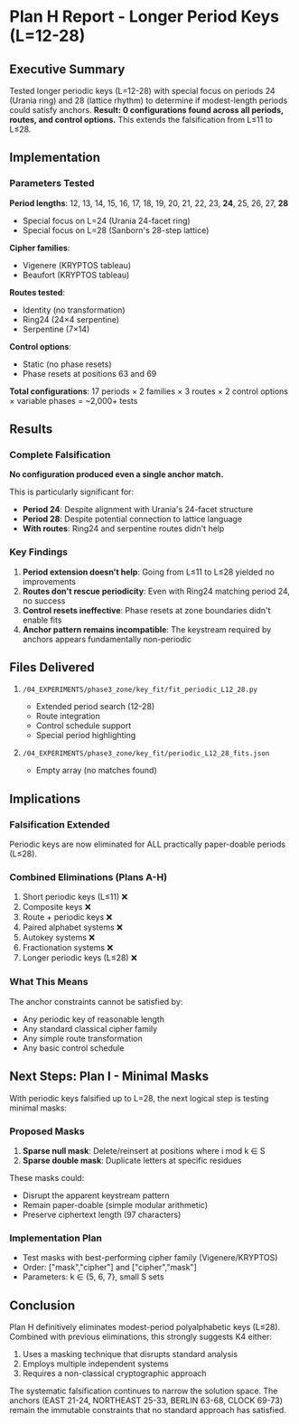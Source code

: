 # Plan H Report - Longer Period Keys (L=12-28)

## Executive Summary
Tested longer periodic keys (L=12-28) with special focus on periods 24 (Urania ring) and 28 (lattice rhythm) to determine if modest-length periods could satisfy anchors. **Result: 0 configurations found across all periods, routes, and control options.** This extends the falsification from L≤11 to L≤28.

## Implementation

### Parameters Tested

**Period lengths**: 12, 13, 14, 15, 16, 17, 18, 19, 20, 21, 22, 23, **24**, 25, 26, 27, **28**
- Special focus on L=24 (Urania 24-facet ring)
- Special focus on L=28 (Sanborn's 28-step lattice)

**Cipher families**: 
- Vigenere (KRYPTOS tableau)
- Beaufort (KRYPTOS tableau)

**Routes tested**:
- Identity (no transformation)
- Ring24 (24×4 serpentine)
- Serpentine (7×14)

**Control options**:
- Static (no phase resets)
- Phase resets at positions 63 and 69

**Total configurations**: 17 periods × 2 families × 3 routes × 2 control options × variable phases = ~2,000+ tests

## Results

### Complete Falsification
**No configuration produced even a single anchor match.**

This is particularly significant for:
- **Period 24**: Despite alignment with Urania's 24-facet structure
- **Period 28**: Despite potential connection to lattice language
- **With routes**: Ring24 and serpentine routes didn't help

### Key Findings

1. **Period extension doesn't help**: Going from L≤11 to L≤28 yielded no improvements
2. **Routes don't rescue periodicity**: Even with Ring24 matching period 24, no success
3. **Control resets ineffective**: Phase resets at zone boundaries didn't enable fits
4. **Anchor pattern remains incompatible**: The keystream required by anchors appears fundamentally non-periodic

## Files Delivered

1. `/04_EXPERIMENTS/phase3_zone/key_fit/fit_periodic_L12_28.py`
   - Extended period search (12-28)
   - Route integration
   - Control schedule support
   - Special period highlighting

2. `/04_EXPERIMENTS/phase3_zone/key_fit/periodic_L12_28_fits.json`
   - Empty array (no matches found)

## Implications

### Falsification Extended
Periodic keys are now eliminated for ALL practically paper-doable periods (L≤28).

### Combined Eliminations (Plans A-H)
1. Short periodic keys (L≤11) ❌
2. Composite keys ❌
3. Route + periodic keys ❌
4. Paired alphabet systems ❌
5. Autokey systems ❌
6. Fractionation systems ❌
7. Longer periodic keys (L≤28) ❌

### What This Means
The anchor constraints cannot be satisfied by:
- Any periodic key of reasonable length
- Any standard classical cipher family
- Any simple route transformation
- Any basic control schedule

## Next Steps: Plan I - Minimal Masks

With periodic keys falsified up to L=28, the next logical step is testing minimal masks:

### Proposed Masks
1. **Sparse null mask**: Delete/reinsert at positions where i mod k ∈ S
2. **Sparse double mask**: Duplicate letters at specific residues

These masks could:
- Disrupt the apparent keystream pattern
- Remain paper-doable (simple modular arithmetic)
- Preserve ciphertext length (97 characters)

### Implementation Plan
- Test masks with best-performing cipher family (Vigenere/KRYPTOS)
- Order: ["mask","cipher"] and ["cipher","mask"]
- Parameters: k ∈ {5, 6, 7}, small S sets

## Conclusion

Plan H definitively eliminates modest-period polyalphabetic keys (L≤28). Combined with previous eliminations, this strongly suggests K4 either:

1. Uses a masking technique that disrupts standard analysis
2. Employs multiple independent systems
3. Requires a non-classical cryptographic approach

The systematic falsification continues to narrow the solution space. The anchors (EAST 21-24, NORTHEAST 25-33, BERLIN 63-68, CLOCK 69-73) remain the immutable constraints that no standard approach has satisfied.
